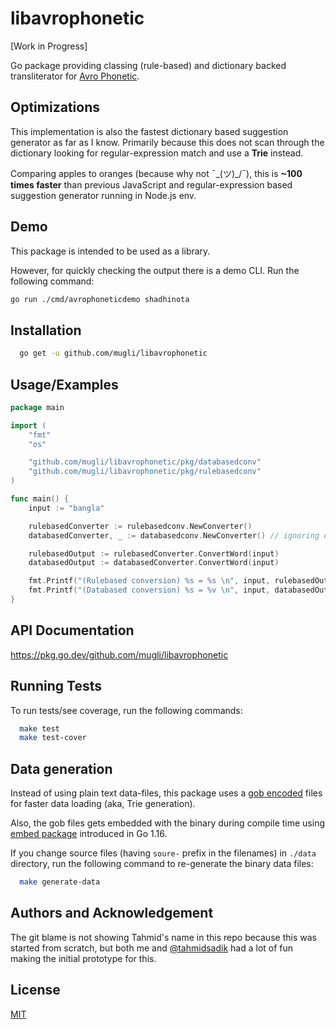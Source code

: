 
# libavrophonetic

[Work in Progress]

Go package providing classing (rule-based) and dictionary backed transliterator for [Avro Phonetic](https://en.wikipedia.org/wiki/Avro_Keyboard).


## Optimizations

This implementation is also the fastest dictionary based suggestion generator as far as I know. Primarily because this does not scan through the dictionary looking for regular-expression match and use a **Trie** instead.

Comparing apples to oranges (because why not ¯\_(ツ)_/¯), this is **~100 times faster** than previous JavaScript and regular-expression based suggestion generator running in Node.js env.




## Demo

This package is intended to be used as a library.

However, for quickly checking the output there is a demo CLI. Run the following command:

```bash
go run ./cmd/avrophoneticdemo shadhinota
```

## Installation


```bash 
  go get -u github.com/mugli/libavrophonetic
```

## Usage/Examples

```go
package main

import (
	"fmt"
	"os"

	"github.com/mugli/libavrophonetic/pkg/databasedconv"
	"github.com/mugli/libavrophonetic/pkg/rulebasedconv"
)

func main() {
	input := "bangla"

	rulebasedConverter := rulebasedconv.NewConverter()
	databasedConverter, _ := databasedconv.NewConverter() // ignoring error for brevity

	rulebasedOutput := rulebasedConverter.ConvertWord(input)
	databasedOutput := databasedConverter.ConvertWord(input)

	fmt.Printf("(Rulebased conversion) %s = %s \n", input, rulebasedOutput) // বাংলা
	fmt.Printf("(Databased conversion) %s = %v \n", input, databasedOutput) // [বাংলা বাঙলা]
}
```

## API Documentation

https://pkg.go.dev/github.com/mugli/libavrophonetic

## Running Tests

To run tests/see coverage, run the following commands:

```bash
  make test
  make test-cover
```

## Data generation

Instead of using plain text data-files, this package uses a [gob encoded](https://blog.golang.org/gob) files for faster data loading (aka, Trie generation).

Also, the gob files gets embedded with the binary during compile time using [embed package](https://golang.org/pkg/embed/) introduced in Go 1.16.

If you change source files (having `soure-` prefix in the filenames) in `./data` directory, run the following command to re-generate the binary data files:

```bash
  make generate-data
```

## Authors and Acknowledgement

The git blame is not showing Tahmid's name in this repo because this was started from scratch, but both me and [@tahmidsadik](https://github.com/tahmidsadik/) had a lot of fun making the initial prototype for this.


## License

[MIT](https://choosealicense.com/licenses/mit/)

  
